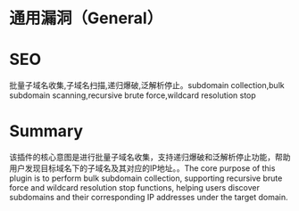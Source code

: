 # 通用漏洞（General）
# SEO
批量子域名收集,子域名扫描,递归爆破,泛解析停止。subdomain collection,bulk subdomain scanning,recursive brute force,wildcard resolution stop
# Summary
该插件的核心意图是进行批量子域名收集，支持递归爆破和泛解析停止功能，帮助用户发现目标域名下的子域名及其对应的IP地址。。The core purpose of this plugin is to perform bulk subdomain collection, supporting recursive brute force and wildcard resolution stop functions, helping users discover subdomains and their corresponding IP addresses under the target domain.
